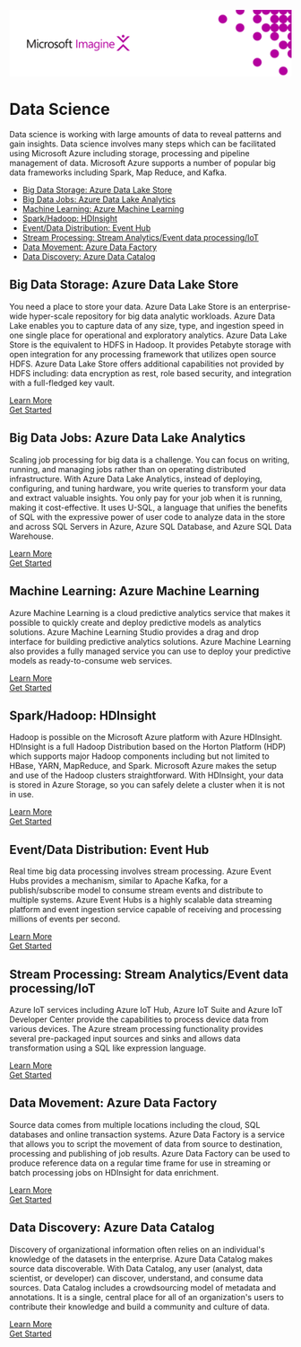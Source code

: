 ![](media/image1.png)
# Data Science

Data science is working with large amounts of data to reveal patterns
and gain insights. Data science involves many steps which can be
facilitated using Microsoft Azure including storage, processing and
pipeline management of data. Microsoft Azure supports a number of
popular big data frameworks including Spark, Map Reduce, and Kafka.

- [Big Data Storage: Azure Data Lake Store](#big-data-storage-azure-data-lake-store)
- [Big Data Jobs: Azure Data Lake Analytics](#big-data-jobs-azure-data-lake-analytics)
- [Machine Learning: Azure Machine Learning](#machine-learning-azure-machine-learning)
- [Spark/Hadoop: HDInsight](#sparkhadoop-hdinsight)
- [Event/Data Distribution: Event Hub](#eventdata-distribution-event-hub)
- [Stream Processing: Stream Analytics/Event data processing/IoT](#stream-processing-stream-analyticsevent-data-processingiot)
- [Data Movement: Azure Data Factory](#data-movement-azure-data-factory)
- [Data Discovery: Azure Data Catalog](#data-discovery-azure-data-catalog)

## Big Data Storage: Azure Data Lake Store

You need a place to store your data. Azure Data Lake Store is an
enterprise-wide hyper-scale repository for big data analytic workloads.
Azure Data Lake enables you to capture data of any size, type, and
ingestion speed in one single place for operational and exploratory
analytics. Azure Data Lake Store is the equivalent to HDFS in Hadoop. It
provides Petabyte storage with open integration for any processing
framework that utilizes open source HDFS. Azure Data Lake Store offers
additional capabilities not provided by HDFS including: data encryption
as rest, role based security, and integration with a full-fledged key
vault.

[Learn More](https://docs.microsoft.com/azure/data-lake-store/data-lake-store-overview?WT.mc_id=academiccontent-github-cxa)  
[Get Started](https://docs.microsoft.com/azure/data-lake-store/data-lake-store-get-started-portal?WT.mc_id=academiccontent-github-cxa)

## Big Data Jobs: Azure Data Lake Analytics

Scaling job processing for big data is a challenge. You can focus on
writing, running, and managing jobs rather than on operating distributed
infrastructure. With Azure Data Lake Analytics, instead of deploying,
configuring, and tuning hardware, you write queries to transform your
data and extract valuable insights. You only pay for your job when it is
running, making it cost-effective. It uses U-SQL, a language that
unifies the benefits of SQL with the expressive power of user code to
analyze data in the store and across SQL Servers in Azure, Azure SQL
Database, and Azure SQL Data Warehouse.

[Learn More](https://docs.microsoft.com/azure/data-lake-analytics/data-lake-analytics-overview?WT.mc_id=academiccontent-github-cxa)  
[Get Started](https://docs.microsoft.com/azure/data-lake-analytics/data-lake-analytics-get-started-portal?WT.mc_id=academiccontent-github-cxa)

## Machine Learning: Azure Machine Learning

Azure Machine Learning is a cloud predictive analytics service that
makes it possible to quickly create and deploy predictive models as
analytics solutions. Azure Machine Learning Studio provides a drag and
drop interface for building predictive analytics solutions. Azure
Machine Learning also provides a fully managed service you can use to
deploy your predictive models as ready-to-consume web services.

[Learn More](https://docs.microsoft.com/azure/machine-learning/machine-learning-what-is-machine-learning?WT.mc_id=academiccontent-github-cxa)  
[Get Started](https://docs.microsoft.com/azure/machine-learning/machine-learning-create-experiment?WT.mc_id=academiccontent-github-cxa)

## Spark/Hadoop: HDInsight

Hadoop is possible on the Microsoft Azure platform with Azure HDInsight.
HDInsight is a full Hadoop Distribution based on the Horton Platform
(HDP) which supports major Hadoop components including but not limited
to HBase, YARN, MapReduce, and Spark. Microsoft Azure makes the setup
and use of the Hadoop clusters straightforward. With HDInsight, your
data is stored in Azure Storage, so you can safely delete a cluster when
it is not in use.

[Learn More](https://docs.microsoft.com/azure/hdinsight/hdinsight-hadoop-introduction?WT.mc_id=academiccontent-github-cxa)  
[Get Started](https://docs.microsoft.com/azure/hdinsight/hdinsight-hadoop-linux-tutorial-get-started?WT.mc_id=academiccontent-github-cxa)

## Event/Data Distribution: Event Hub

Real time big data processing involves stream processing. Azure Event
Hubs provides a mechanism, similar to Apache Kafka, for a
publish/subscribe model to consume stream events and distribute to
multiple systems. Azure Event Hubs is a highly scalable data streaming
platform and event ingestion service capable of receiving and processing
millions of events per second.

[Learn More](https://docs.microsoft.com/azure/event-hubs/event-hubs-what-is-event-hubs?WT.mc_id=academiccontent-github-cxa)  
[Get Started](https://docs.microsoft.com/azure/event-hubs/event-hubs-create?WT.mc_id=academiccontent-github-cxa)

## Stream Processing: Stream Analytics/Event data processing/IoT

Azure IoT services including Azure IoT Hub, Azure IoT Suite and Azure
IoT Developer Center provide the capabilities to process device data
from various devices. The Azure stream processing functionality provides
several pre-packaged input sources and sinks and allows data
transformation using a SQL like expression language.

[Learn More](https://docs.microsoft.com/azure/iot-hub/iot-hub-what-is-azure-iot?WT.mc_id=academiccontent-github-cxa)  
[Get Started](https://docs.microsoft.com/azure/iot-hub/iot-hub-get-started?WT.mc_id=academiccontent-github-cxa)

## Data Movement: Azure Data Factory

Source data comes from multiple locations including the cloud, SQL
databases and online transaction systems. Azure Data Factory is a
service that allows you to script the movement of data from source to
destination, processing and publishing of job results. Azure Data
Factory can be used to produce reference data on a regular time frame
for use in streaming or batch processing jobs on HDInsight for data
enrichment.

[Learn More](https://docs.microsoft.com/azure/data-factory/data-factory-introduction?WT.mc_id=academiccontent-github-cxa)  
[Get Started](https://docs.microsoft.com/azure/data-factory/data-factory-copy-data-from-azure-blob-storage-to-sql-database?WT.mc_id=academiccontent-github-cxa)

## Data Discovery: Azure Data Catalog

Discovery of organizational information often relies on an individual's
knowledge of the datasets in the enterprise. Azure Data Catalog makes
source data discoverable. With Data Catalog, any user (analyst, data
scientist, or developer) can discover, understand, and consume data
sources. Data Catalog includes a crowdsourcing model of metadata and
annotations. It is a single, central place for all of an organization's
users to contribute their knowledge and build a community and culture of
data.

[Learn More](https://docs.microsoft.com/azure/data-catalog/data-catalog-what-is-data-catalog?WT.mc_id=academiccontent-github-cxa)  
[Get Started](https://docs.microsoft.com/azure/data-catalog/data-catalog-get-started?WT.mc_id=academiccontent-github-cxa)